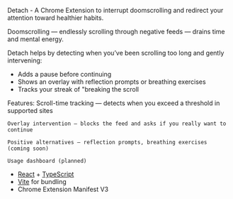 Detach - A Chrome Extension to interrupt doomscrolling and redirect your attention toward healthier habits.

Doomscrolling — endlessly scrolling through negative feeds — drains time and mental energy.

Detach helps by detecting when you’ve been scrolling too long and gently intervening:

- Adds a pause before continuing
- Shows an overlay with reflection prompts or breathing exercises
- Tracks your streak of "breaking the scroll

Features:
Scroll-time tracking — detects when you exceed a threshold in supported sites

    Overlay intervention — blocks the feed and asks if you really want to continue

    Positive alternatives — reflection prompts, breathing exercises (coming soon)

    Usage dashboard (planned)

- [React](https://react.dev/) + [TypeScript](https://www.typescriptlang.org/)
- [Vite](https://vitejs.dev/) for bundling
- Chrome Extension Manifest V3
